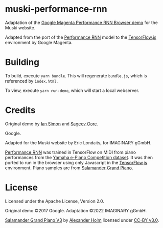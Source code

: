 # muski-performance-rnn

Adaptation of the 
[Google Magenta Performance RNN Browser demo](https://github.com/magenta/magenta-demos/tree/main/performance_rnn) 
for the Muski website.

Adapted from the port of the [Performance RNN](https://magenta.tensorflow.org/performance-rnn) model
to the [TensorFlow.js](https://js.tensorflow.org) environment by Google Magenta.

# Building

To build, execute `yarn bundle`. This will regenerate `bundle.js`, which is referenced by `index.html`.

To view, execute `yarn run-demo`, which will start a local webserver.

# Credits

Original demo by [Ian Simon](https://github.com/iansimon) and [Sageev Oore](https://github.com/osageev).

Google.

Adapted for the Muski website by Eric Londaits, for IMAGINARY gGmbH.

[Performance RNN](https://magenta.tensorflow.org/performance-rnn) was trained in TensorFlow on 
MIDI from piano performances from the 
[Yamaha e-Piano Competition dataset](http://www.piano-e-competition.com/). 
It was then ported to run in the browser using only Javascript in the 
[TensorFlow.js](https://js.tensorflow.org/) environment. Piano samples are from 
[Salamander Grand Piano](https://archive.org/details/SalamanderGrandPianoV3).

# License

Licensed under the Apache License, Version 2.0.

Original demo ©2017 Google.
Adaptation ©2022 IMAGINARY gGmbH.

[Salamander Grand Piano V3](https://archive.org/details/SalamanderGrandPianoV3) 
by [Alexander Holm](https://archive.org/search.php?query=creator%3A%22Alexander+Holm%22) 
licensed under [CC-BY v3.0](http://creativecommons.org/licenses/by/3.0/).
